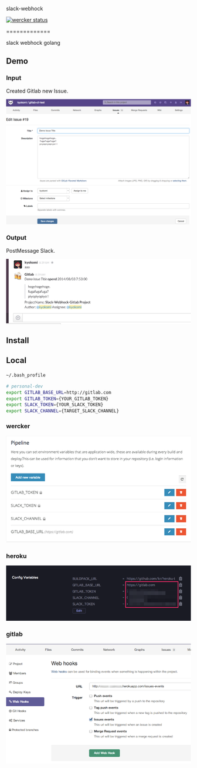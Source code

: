 slack-webhock

[![wercker status](https://app.wercker.com/status/877657cf5fc70edf3821f7c56540c211/m "wercker status")](https://app.wercker.com/project/bykey/877657cf5fc70edf3821f7c56540c211)

=============

slack webhock golang

## Demo

### Input

Created Gitlab new Issue.

![](https://raw.githubusercontent.com/kyokomi/slack-webhock/master/manual/demo1.png)

### Output

PostMessage Slack.

![](https://raw.githubusercontent.com/kyokomi/slack-webhock/master/manual/demo2.png)

## Install

## Local

`~/.bash_profile`

```sh
# personal-dev
export GITLAB_BASE_URL=http://gitlab.com
export GITLAB_TOKEN={YOUR_GITLAB_TOKEN}
export SLACK_TOKEN={YOUR_SLACK_TOKEN}
export SLACK_CHANNEL={TARGET_SLACK_CHANNEL}
```

### wercker

![](https://raw.githubusercontent.com/kyokomi/slack-webhock/master/manual/wercker_setup.png)

### heroku

![](https://raw.githubusercontent.com/kyokomi/slack-webhock/master/manual/heroku_setup.png)

### gitlab

![](https://raw.githubusercontent.com/kyokomi/slack-webhock/master/manual/gitlab_setup.png)

